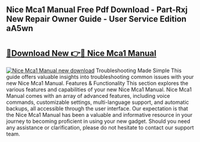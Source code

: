 ## Nice Mca1 Manual Free Pdf Download - Part-Rxj New Repair Owner Guide - User Service Edition aA5wn

# <h2><a href="http://cf23559.oget.top/?id=Nice+Mca1+Manual">🔗Download New 👉🔴 Nice Mca1 Manual</a></h2>

[![Nice Mca1 Manual new download](https://i.imgur.com/5g1atiW.png)](http://cf23559.oget.top/?id=Nice+Mca1+Manual)
Troubleshooting Made Simple This guide offers valuable insights into troubleshooting common issues with your new Nice Mca1 Manual. Features & Functionality This section explores the various features and capabilities of your new Nice Mca1 Manual. Nice Mca1 Manual comes with an array of advanced features, including voice commands, customizable settings, multi-language support, and automatic backups, all accessible through the user interface. Our expectation is that the Nice Mca1 Manual has been a valuable and informative resource in your journey to becoming proficient in using your new gadget. Should you need any assistance or clarification, please do not hesitate to contact our support team.
